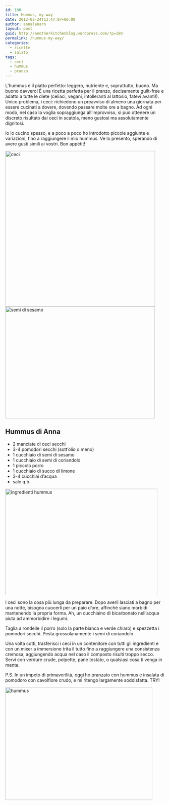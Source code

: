 ```yaml
---
id: 180
title: Hummus, my way
date: 2012-02-24T13:47:07+00:00
author: annalanaro
layout: post
guid: http://anotherkitchenblog.wordpress.com/?p=180
permalink: /hummus-my-way/
categories:
  - ricette
  - salato
tags:
  - ceci
  - hummus
  - pranzo
---
```

L&#8217;hummus è il piatto perfetto: leggero, nutriente e, soprattutto, buono. Ma buono davvero! È una ricetta perfetta per il pranzo, decisamente guilt-free e adatto a tutte le diete (celiaci, vegani, intolleranti al lattosio, fatevi avanti!). Unico problema, i ceci: richiedono un preavviso di almeno una giornata per essere cucinati a dovere, dovendo passare molte ore a bagno. Ad ogni modo, nel caso la voglia sopraggiunga all&#8217;improvviso, si può ottenere un discreto risultato dai ceci in scatola, meno gustosi ma assolutamente dignitosi.

Io lo cucino spesso, e a poco a poco ho introdotto piccole aggiunte e variazioni, fino a raggiungere il mio hummus. Ve lo presento, sperando di avere gusti simili ai vostri. Bon appétit!

<img title="chickpea" src="http://anotherkitchenblog.files.wordpress.com/2012/02/chickpea.jpg" alt="ceci" width="475" height="491" srcset="http://kitchen.annalanaro.com/wp-content/uploads/2012/02/chickpea.jpg 567w, http://kitchen.annalanaro.com/wp-content/uploads/2012/02/chickpea-290x300.jpg 290w" sizes="(max-width: 475px) 100vw, 475px" />

<img title="sesame_seeds" src="http://anotherkitchenblog.files.wordpress.com/2012/02/sesame_seeds.jpg" alt="semi di sesamo" width="474" height="354" srcset="http://kitchen.annalanaro.com/wp-content/uploads/2012/02/sesame_seeds.jpg 709w, http://kitchen.annalanaro.com/wp-content/uploads/2012/02/sesame_seeds-300x224.jpg 300w" sizes="(max-width: 474px) 100vw, 474px" />

## Hummus di Anna

* 2 manciate di ceci secchi
* 3-4 pomodori secchi (sott&#8217;olio o meno)
* 1 cucchiaio di semi di sesamo
* 1 cucchiaio di semi di coriandolo
* 1 piccolo porro
* 1 cucchiaio di succo di limone
* 3-4 cucchiai d&#8217;acqua
* sale q.b.

<img title="ingredients" src="http://anotherkitchenblog.files.wordpress.com/2012/02/ingredients1.jpg" alt="ingredienti hummus" width="482" height="336" srcset="http://kitchen.annalanaro.com/wp-content/uploads/2012/02/ingredients1.jpg 685w, http://kitchen.annalanaro.com/wp-content/uploads/2012/02/ingredients1-300x209.jpg 300w" sizes="(max-width: 482px) 100vw, 482px" />

I ceci sono la cosa più lunga da preparare. Dopo averli lasciati a bagno per una notte, bisogna cuocerli per un paio d&#8217;ore, affinché siano morbidi mantenendo la propria forma. Ah, un cucchiaino di bicarbonato nell&#8217;acqua aiuta ad ammorbidire i legumi.

Taglia a rondelle il porro (solo la parte bianca e verde chiaro) e spezzetta i pomodori secchi. Pesta grossolanamente i semi di coriandolo.

Una volta cotti, trasferisci i ceci in un contenitore con tutti gli ingredienti e con un mixer a immersione trita il tutto fino a raggiungere una consistenza cremosa, aggiungendo acqua nel caso il composto risulti troppo secco. Servi con verdure crude, polpette, pane tostato, o qualsiasi cosa ti venga in mente.

P.S. In un impeto di primaverilità, oggi ho pranzato con hummus e insalata di pomodoro con cavolfiore crudo, e mi ritengo largamente soddisfatta. TRY!

<img title="hummus" src="http://anotherkitchenblog.files.wordpress.com/2012/02/hummus.jpg" alt="hummus" width="466" height="356" srcset="http://kitchen.annalanaro.com/wp-content/uploads/2012/02/hummus.jpg 709w, http://kitchen.annalanaro.com/wp-content/uploads/2012/02/hummus-300x229.jpg 300w" sizes="(max-width: 466px) 100vw, 466px" />